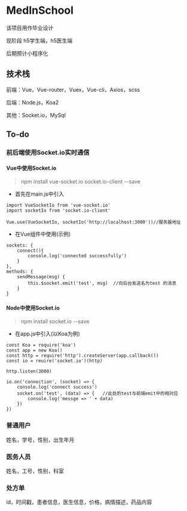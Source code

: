 # MedInSchool
该项目用作毕业设计

现阶段 h5学生端，h5医生端

后期预计小程序化
## 技术栈

前端：Vue，Vue-router，Vuex，Vue-cli，Axios，scss

后端：Node.js，Koa2

其他：Socket.io，MySql

## To-do

### 前后端使用Socket.io实时通信

#### Vue中使用Socket.io

>npm install vue-socket.io socket.io-client --save

- 首先在main.js中引入
```$xslt
import VueSocketIo from 'vue-socket.io'
import socketIo from 'socket.io-client'

Vue.use(VueSocketIo, socketIo('http://localhost:3000'))//服务器地址
```
- 在Vue组件中使用(示例)
```$xslt
sockets: {
    connect(){
        console.log('connected successfully')
    }
},
methods: {
    sendMessage(msg) {
        this.$socket.emit('test', msg)  //向后台发送名为test 的消息
    }
}
```
#### Node中使用Socket.io

> npm install socket.io --save

- 在app.js中引入(以Koa为例)
```$xslt
const Koa = require('koa')
const app = new Koa()
const http = require('http').createServer(app.callback())
const io = reuire('socket.io')(http)

http.listen(3000)

io.on('connection', (socket) => {
    console.log('connect success')
    socket.on('test', (data) => {   //此处的test与前端emit中的相对应
        console.log('messge => ' + data)
    })
})
```
### 普通用户

姓名，学号，性别，出生年月

### 医务人员

姓名，工号，性别，科室

### 处方单

id，时间戳，患者信息，医生信息，价格，病情描述，药品内容

